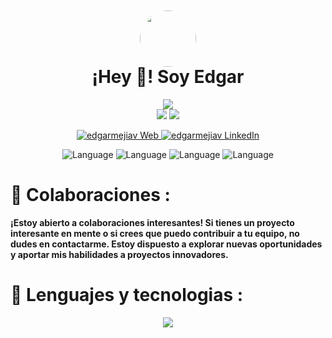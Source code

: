 <div align="center">
  <a href="https://www.linkedin.com/in/legamejiav/" target="_blank" >
<img src="https://avatars.githubusercontent.com/u/35704346?v=4"  style="margin-top: 50px; margin-bottom: -40px; border-radius: 50%" height="90px" width="auto" /> 
  </a>
<h1>
¡Hey 👋! Soy Edgar
</h1>

</div>

<!-- Github Stats -->
<div align="center">
    <img src="http://github-profile-summary-cards.vercel.app/api/cards/profile-details?username=edgarmejiav&theme=blueberry"/>
    <br>
    <img src="http://github-profile-summary-cards.vercel.app/api/cards/repos-per-language?username=edgarmejiav&theme=blueberry&exclude=CSS,ShaderLab" />
    <img src="http://github-profile-summary-cards.vercel.app/api/cards/most-commit-language?username=edgarmejiav&theme=blueberry&exclude=CSS,ShaderLab" />
</div>

<!-- Social Media -->
<p align="center">
    <a href="https://edgarmejiav.vercel.app" target="_blank">
        <img alt="edgarmejiav Web" src="https://img.shields.io/badge/Website-3b5998?style=for-the-badge&logo=google-chrome&logoColor=white"/>
    </a>
    <a href="https://www.linkedin.com/in/legamejiav/" target="_blank">
        <img alt="edgarmejiav LinkedIn" src="https://img.shields.io/badge/-LinkedIn-0e76a8?style=for-the-badge&logo=Linkedin&logoColor=white"/>
    </a>

</p>

<div align="center">
<img alt="Language" src="https://img.shields.io/github/languages/top/edgarmejiav/edgarmejiav-web?style=flat-square"/>
<img alt="Language" src="https://img.shields.io/github/languages/top/edgarmejiav/time-clock?style=flat-square"/>
<img alt="Language" src="https://img.shields.io/github/languages/top/edgarmejiav/lega-yt?style=flat-square"/>
<img alt="Language" src="https://img.shields.io/github/languages/top/edgarmejiav/spotify-clone?style=flat-square"/>
</div>


# 🤝 Colaboraciones :

**¡Estoy abierto a colaboraciones interesantes! Si tienes un proyecto interesante en mente o si crees que puedo contribuir
a tu equipo, no dudes en contactarme. Estoy dispuesto a explorar nuevas oportunidades y aportar mis habilidades a
proyectos innovadores.**

# 🚀 Lenguajes y tecnologias :

<p align="center">
  <a href="https://www.linkedin.com/in/legamejiav/">
    <img src="https://skillicons.dev/icons?i=git,js,react,vue,next,angular,tailwind,css,html,vite,webpack,vercel,linux,nodejs,materialui,jest,figma,fastapi,express" />
  </a>
</p>
